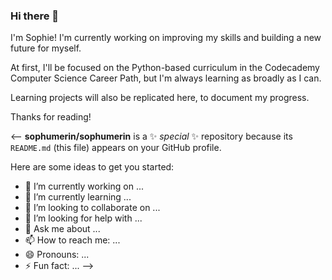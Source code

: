 ### Hi there 👋

I'm Sophie! I'm currently working on improving my skills and building a new future for myself.

At first, I'll be focused on the Python-based curriculum in the Codecademy Computer Science Career Path, but I'm always learning as broadly as I can.

Learning projects will also be replicated here, to document my progress.

Thanks for reading!

<--
**sophumerin/sophumerin** is a ✨ _special_ ✨ repository because its `README.md` (this file) appears on your GitHub profile.

Here are some ideas to get you started:

- 🔭 I’m currently working on ...
- 🌱 I’m currently learning ...
- 👯 I’m looking to collaborate on ...
- 🤔 I’m looking for help with ...
- 💬 Ask me about ...
- 📫 How to reach me: ...
- 😄 Pronouns: ...
- ⚡ Fun fact: ...
-->
